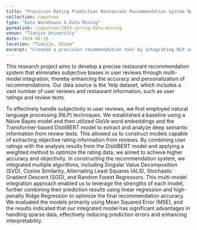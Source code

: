 ```yaml
---
title: "Precision Rating Prediction Restaurant Recommendation System Optimized with Multi-Model Integration"
collection: capstone
type: "Data Warehouse & Data Mining"
permalink: /capstone/2024-spring-data-mining
venue: "Tianjin University"
date: 2024-06-18
location: "Tianjin, China"
excerpt: "Created a precision recommendation tool by integrating NLP and multiple algorithms to eliminate review bias, enhancing accuracy and personalization using the Yelp dataset."
---
```


This research project aims to develop a precise restaurant recommendation system that eliminates subjective biases in user reviews through multi-model integration, thereby enhancing the accuracy and personalization of recommendations. Our data source is the Yelp dataset, which includes a vast number of user reviews and restaurant information, such as user ratings and review texts.

To effectively handle subjectivity in user reviews, we first employed natural language processing (NLP) techniques. We established a baseline using a Naive Bayes model and then utilized GloVe word embeddings and the Transformer-based DistilBERT model to extract and analyze deep semantic information from review texts. This allowed us to construct models capable of extracting objective rating information from reviews. By combining user ratings with the analysis results from the DistilBERT model and applying a weighted method to optimize the rating data, we aimed to achieve higher accuracy and objectivity. In constructing the recommendation system, we integrated multiple algorithms, including Singular Value Decomposition (SVD), Cosine Similarity, Alternating Least Squares (ALS), Stochastic Gradient Descent (SGD), and Random Forest Regressors. This multi-model integration approach enabled us to leverage the strengths of each model, further combining their prediction results using linear regression and high-penalty Ridge Regression to optimize the final recommendation accuracy. We evaluated the models primarily using Mean Squared Error (MSE), and the results indicated that our integrated model has significant advantages in handling sparse data, effectively reducing prediction errors and enhancing interpretability.